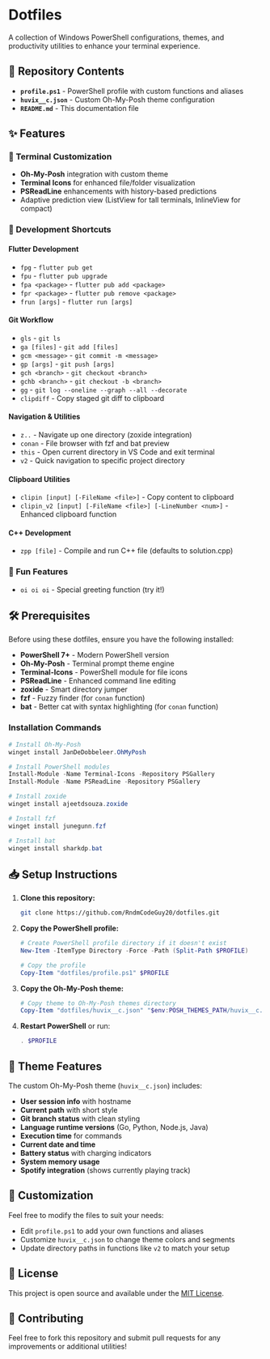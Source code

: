 # Dotfiles

A collection of Windows PowerShell configurations, themes, and productivity utilities to enhance your terminal experience.

## 📁 Repository Contents

- **`profile.ps1`** - PowerShell profile with custom functions and aliases
- **`huvix__c.json`** - Custom Oh-My-Posh theme configuration
- **`README.md`** - This documentation file

## ✨ Features

### 🎨 Terminal Customization
- **Oh-My-Posh** integration with custom theme
- **Terminal Icons** for enhanced file/folder visualization
- **PSReadLine** enhancements with history-based predictions
- Adaptive prediction view (ListView for tall terminals, InlineView for compact)

### 🚀 Development Shortcuts

#### Flutter Development
- `fpg` - `flutter pub get`
- `fpu` - `flutter pub upgrade`
- `fpa <package>` - `flutter pub add <package>`
- `fpr <package>` - `flutter pub remove <package>`
- `frun [args]` - `flutter run [args]`

#### Git Workflow
- `gls` - `git ls`
- `ga [files]` - `git add [files]`
- `gcm <message>` - `git commit -m <message>`
- `gp [args]` - `git push [args]`
- `gch <branch>` - `git checkout <branch>`
- `gchb <branch>` - `git checkout -b <branch>`
- `gg` - `git log --oneline --graph --all --decorate`
- `clipdiff` - Copy staged git diff to clipboard

#### Navigation & Utilities
- `z..` - Navigate up one directory (zoxide integration)
- `conan` - File browser with fzf and bat preview
- `this` - Open current directory in VS Code and exit terminal
- `v2` - Quick navigation to specific project directory

#### Clipboard Utilities
- `clipin [input] [-FileName <file>]` - Copy content to clipboard
- `clipin_v2 [input] [-FileName <file>] [-LineNumber <num>]` - Enhanced clipboard function

#### C++ Development
- `zpp [file]` - Compile and run C++ file (defaults to solution.cpp)

### 🎉 Fun Features
- `oi oi oi` - Special greeting function (try it!)

## 🛠️ Prerequisites

Before using these dotfiles, ensure you have the following installed:

- **PowerShell 7+** - Modern PowerShell version
- **Oh-My-Posh** - Terminal prompt theme engine
- **Terminal-Icons** - PowerShell module for file icons
- **PSReadLine** - Enhanced command line editing
- **zoxide** - Smart directory jumper
- **fzf** - Fuzzy finder (for `conan` function)
- **bat** - Better cat with syntax highlighting (for `conan` function)

### Installation Commands

```powershell
# Install Oh-My-Posh
winget install JanDeDobbeleer.OhMyPosh

# Install PowerShell modules
Install-Module -Name Terminal-Icons -Repository PSGallery
Install-Module -Name PSReadLine -Repository PSGallery

# Install zoxide
winget install ajeetdsouza.zoxide

# Install fzf
winget install junegunn.fzf

# Install bat
winget install sharkdp.bat
```

## 📥 Setup Instructions

1. **Clone this repository:**
   ```bash
   git clone https://github.com/RndmCodeGuy20/dotfiles.git
   ```

2. **Copy the PowerShell profile:**
   ```powershell
   # Create PowerShell profile directory if it doesn't exist
   New-Item -ItemType Directory -Force -Path (Split-Path $PROFILE)
   
   # Copy the profile
   Copy-Item "dotfiles/profile.ps1" $PROFILE
   ```

3. **Copy the Oh-My-Posh theme:**
   ```powershell
   # Copy theme to Oh-My-Posh themes directory
   Copy-Item "dotfiles/huvix__c.json" "$env:POSH_THEMES_PATH/huvix__c.omp.json"
   ```

4. **Restart PowerShell** or run:
   ```powershell
   . $PROFILE
   ```

## 🎨 Theme Features

The custom Oh-My-Posh theme (`huvix__c.json`) includes:

- **User session info** with hostname
- **Current path** with short style
- **Git branch status** with clean styling
- **Language runtime versions** (Go, Python, Node.js, Java)
- **Execution time** for commands
- **Current date and time**
- **Battery status** with charging indicators
- **System memory usage**
- **Spotify integration** (shows currently playing track)

## 🔧 Customization

Feel free to modify the files to suit your needs:

- Edit `profile.ps1` to add your own functions and aliases
- Customize `huvix__c.json` to change theme colors and segments
- Update directory paths in functions like `v2` to match your setup

## 📄 License

This project is open source and available under the [MIT License](LICENSE).

## 🤝 Contributing

Feel free to fork this repository and submit pull requests for any improvements or additional utilities!